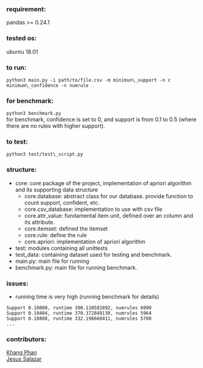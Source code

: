 ### requirement:
pandas >= 0.24.1

### tested os:
ubuntu 18.01

### to run:
`python3 main.py -i path/to/file.csv -m minimun\_support -n c minimum\_confidence -n numrule`

### for benchmark: 
`python3 benchmark.py` <br />
for benchmark, confidence is set to 0, and support is from 0.1 to 0.5 (where there are no rules with higher support).

### to test:
`python3 test/test\_script.py`

### structure:
- core: core package of the project, implementation of apriori algorithm and its supporting data structure
  - core.database: abstract class for our database. provide function to count support, confident, etc.  
  - core.csv_database: implementation to use with csv file
  - core.attr_value: fundamental item unit, defined over an column and its attribute. 
  - core.itemset: defined the itemset
  - core.rule: define the rule
  - core.apriori: implementation of apriori algorithm
- test: modules containing all unittests
- test_data: containing dataset used for testing and benchmark.
- main.py: main file for running
- benchmark.py: main file for running benchmark.

### issues:
- running time is very high (running benchmark for details) 
```
Support 0.10000, runtime 390.110582892, numrules 6090
Support 0.10404, runtime 370.372849130, numrules 5964
Support 0.10808, runtime 332.196668411, numrules 5700
...
```

### contributors:
[Khang Phan](https://github.com/panaka13) <br/>
[Jesus Salazar](https://github.com/Jesus588)
